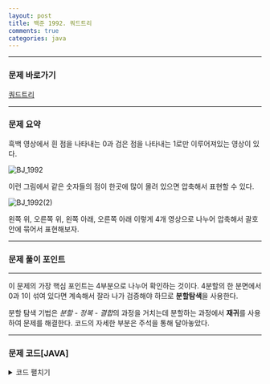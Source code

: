 ```yaml
---
layout: post
title: 백준 1992. 쿼드트리
comments: true
categories: java
---
```


- - -
### 문제 바로가기
[쿼드트리](https://www.acmicpc.net/problem/1992)
- - -

### 문제 요약
흑백 영상에서 흰 점을 나타내는 0과 검은 점을 나타내는 1로만 이루어져있는 영상이 있다. 

![BJ_1992](https://user-images.githubusercontent.com/39397110/109831349-b0e01400-7c82-11eb-93c2-e4a64be95289.png)

이런 그림에서 같은 숫자들의 점이 한곳에 많이 몰려 있으면 압축해서 표현할 수 있다.

![BJ_1992(2)](https://user-images.githubusercontent.com/39397110/109832063-5e532780-7c83-11eb-8f18-c590aba20411.png)


왼쪽 위, 오른쪽 위, 왼쪽 아래, 오른쪽 아래 이렇게 4개 영상으로 나누어 압축해서 괄호 안에 묶어서 표현해보자.
- - -


###  문제 풀이 포인트
- - -

이 문제의 가장 핵심 포인트는 4부분으로 나누어 확인하는 것이다. 
4분할의 한 분면에서 0과 1이 섞여 있다면 계속해서 잘라 나가 검증해야 하므로 **분할탐색**을 사용한다.

분할 탐색 기법은 *분할 - 정복 - 결합*의 과정을 거치는데 분할하는 과정에서 **재귀**를 사용하여 문제를 해결한다.
코드의 자세한 부분은 주석을 통해 달아놓았다.


- - -
###  문제 코드[JAVA]
<details>
<summary>코드 펼치기</summary>
<div markdown="1">

- - -
```java

import java.io.BufferedReader;
import java.io.BufferedWriter;
import java.io.IOException;
import java.io.InputStreamReader;
import java.io.OutputStreamWriter;
import java.util.StringTokenizer;

public class Main {
  static int[][] map;
  static BufferedReader in = new BufferedReader(new InputStreamReader(System.in));
  static BufferedWriter out = new BufferedWriter(new OutputStreamWriter(System.out));
  public static void main(String[] args) throws IOException {
    
    StringTokenizer st = new StringTokenizer(in.readLine());
    int N = Integer.parseInt(st.nextToken());
    
    map = new int[N][N];
    
    for(int i = 0; i < N; i++) {
      String str = in.readLine();
      for(int j = 0; j < N; j++) {
        map[i][j] = Integer.parseInt(str.substring(j, j+1));
      }
    }
    func(0, 0, N);
    out.flush();
    out.close();
    in.close();
  }
  // 입력받은 사이즈에서 반씩 줄여나가기
  // 입력받은 좌표는 잘린 상자의 제일 왼쪽 위
  private static void func(int x, int y, int size) throws IOException {
    // 잘린 점의 크기가 1일경우 그 점의 값을 적고 리턴
    if(size == 1) { 
      out.append(map[x][y] + "");
      return;
    }
    // 전체 값이 다 같은지 확인하고
    // 같으면 그 값을 적어주고 리턴
    // 같지 않으면 쪼개기 진행
    
    // 1. 전체 값이 같은지 확인
    boolean flag = true;
    int first = map[x][y];
    for(int i = x; i < x + size; i++) {
      L:for(int j = y; j < y + size; j++) {
        if(map[i][j] != first) {
          flag = false;
          break L;
        }
      }
    }
    // 2.  전체 값이 같다면 적고 리턴
    if(flag) {
      out.append(first+ "");
      return;
    }
    // 3. 전체 값이 같지 않다면 쪼개기
    // 시작할때 괄호 열기로 시작하니까 괄호 먼저 써주기
    out.append("(");
    for(int i = 0; i < 2; i++) {
      for(int j= 0; j < 2; j++) {
        func(x + size/2*i, y + size/2*j, size/2);
      }
    }
    // 끌나면 괄호닫기
    out.append(")");

  }
}



```

</div>
</details>
